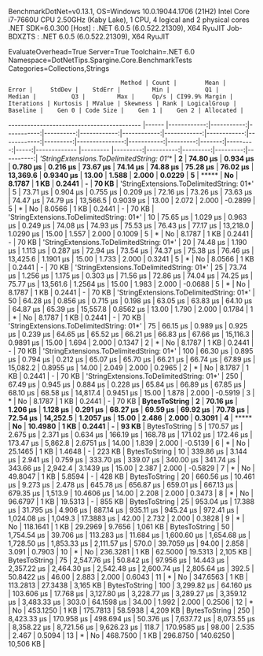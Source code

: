 
BenchmarkDotNet=v0.13.1, OS=Windows 10.0.19044.1706 (21H2)
Intel Core i7-7660U CPU 2.50GHz (Kaby Lake), 1 CPU, 4 logical and 2 physical cores
.NET SDK=6.0.300
  [Host]     : .NET 6.0.5 (6.0.522.21309), X64 RyuJIT
  Job-BDXZTS : .NET 6.0.5 (6.0.522.21309), X64 RyuJIT

EvaluateOverhead=True  Server=True  Toolchain=.NET 6.0  
Namespace=DotNetTips.Spargine.Core.BenchmarkTests  Categories=Collections,Strings  

                                    Method | Count |        Mean |      Error |     StdDev |    StdErr |         Min |          Q1 |      Median |          Q3 |         Max |     Op/s | CI99.9% Margin | Iterations | Kurtosis | MValue | Skewness | Rank | LogicalGroup | Baseline |    Gen 0 | Code Size |    Gen 1 |    Gen 2 | Allocated |
------------------------------------------ |------ |------------:|-----------:|-----------:|----------:|------------:|------------:|------------:|------------:|------------:|---------:|---------------:|-----------:|---------:|-------:|---------:|-----:|------------- |--------- |---------:|----------:|---------:|---------:|----------:|
 **'StringExtensions.ToDelimitedString: 01*'** |     **2** |    **74.80 μs** |   **0.934 μs** |   **0.780 μs** |  **0.216 μs** |    **73.67 μs** |    **74.14 μs** |    **74.88 μs** |    **75.28 μs** |    **76.02 μs** | **13,369.6** |      **0.9340 μs** |      **13.00** |    **1.588** |  **2.000** |   **0.0229** |    **5** |            ***** |       **No** |   **8.1787** |      **1 KB** |   **0.2441** |        **-** |     **70 KB** |
 'StringExtensions.ToDelimitedString: 01*' |     5 |    73.71 μs |   0.904 μs |   0.755 μs |  0.209 μs |    72.16 μs |    73.26 μs |    73.63 μs |    74.47 μs |    74.79 μs | 13,566.5 |      0.9039 μs |      13.00 |    2.072 |  2.000 |  -0.2899 |    5 |            * |       No |   8.0566 |      1 KB |   0.2441 |        - |     70 KB |
 'StringExtensions.ToDelimitedString: 01*' |    10 |    75.65 μs |   1.029 μs |   0.963 μs |  0.249 μs |    74.08 μs |    74.93 μs |    75.53 μs |    76.43 μs |    77.17 μs | 13,218.0 |      1.0290 μs |      15.00 |    1.557 |  2.000 |   0.1009 |    5 |            * |       No |   8.1787 |      1 KB |   0.2441 |        - |     70 KB |
 'StringExtensions.ToDelimitedString: 01*' |    20 |    74.48 μs |   1.190 μs |   1.113 μs |  0.287 μs |    72.94 μs |    73.54 μs |    74.37 μs |    75.38 μs |    76.46 μs | 13,425.6 |      1.1901 μs |      15.00 |    1.733 |  2.000 |   0.3241 |    5 |            * |       No |   8.0566 |      1 KB |   0.2441 |        - |     70 KB |
 'StringExtensions.ToDelimitedString: 01*' |    25 |    73.74 μs |   1.256 μs |   1.175 μs |  0.303 μs |    71.56 μs |    72.86 μs |    74.04 μs |    74.25 μs |    75.77 μs | 13,561.6 |      1.2564 μs |      15.00 |    1.983 |  2.000 |  -0.0688 |    5 |            * |       No |   8.1787 |      1 KB |   0.2441 |        - |     70 KB |
 'StringExtensions.ToDelimitedString: 01*' |    50 |    64.28 μs |   0.856 μs |   0.715 μs |  0.198 μs |    63.05 μs |    63.83 μs |    64.10 μs |    64.87 μs |    65.39 μs | 15,557.8 |      0.8562 μs |      13.00 |    1.790 |  2.000 |   0.1784 |    1 |            * |       No |   8.1787 |      1 KB |   0.2441 |        - |     70 KB |
 'StringExtensions.ToDelimitedString: 01*' |    75 |    66.15 μs |   0.989 μs |   0.925 μs |  0.239 μs |    64.65 μs |    65.52 μs |    66.21 μs |    66.83 μs |    67.66 μs | 15,116.3 |      0.9891 μs |      15.00 |    1.694 |  2.000 |   0.1347 |    2 |            * |       No |   8.1787 |      1 KB |   0.2441 |        - |     70 KB |
 'StringExtensions.ToDelimitedString: 01*' |   100 |    66.30 μs |   0.895 μs |   0.794 μs |  0.212 μs |    65.07 μs |    65.70 μs |    66.21 μs |    66.74 μs |    67.89 μs | 15,082.2 |      0.8955 μs |      14.00 |    2.049 |  2.000 |   0.2965 |    2 |            * |       No |   8.1787 |      1 KB |   0.2441 |        - |     70 KB |
 'StringExtensions.ToDelimitedString: 01*' |   250 |    67.49 μs |   0.945 μs |   0.884 μs |  0.228 μs |    65.84 μs |    66.89 μs |    67.85 μs |    68.10 μs |    68.58 μs | 14,817.4 |      0.9451 μs |      15.00 |    1.878 |  2.000 |  -0.5919 |    3 |            * |       No |   8.1787 |      1 KB |   0.2441 |        - |     70 KB |
                             **BytesToString** |     **2** |    **70.16 μs** |   **1.206 μs** |   **1.128 μs** |  **0.291 μs** |    **68.27 μs** |    **69.59 μs** |    **69.92 μs** |    **70.78 μs** |    **72.54 μs** | **14,252.5** |      **1.2057 μs** |      **15.00** |    **2.486** |  **2.000** |   **0.3091** |    **4** |            ***** |       **No** |  **10.4980** |      **1 KB** |   **0.2441** |        **-** |     **93 KB** |
                             BytesToString |     5 |   170.57 μs |   2.675 μs |   2.371 μs |  0.634 μs |   166.19 μs |   168.78 μs |   171.02 μs |   172.46 μs |   173.47 μs |  5,862.8 |      2.6751 μs |      14.00 |    1.839 |  2.000 |  -0.5139 |    6 |            * |       No |  25.1465 |      1 KB |   1.4648 |        - |    223 KB |
                             BytesToString |    10 |   339.86 μs |   3.144 μs |   2.941 μs |  0.759 μs |   333.70 μs |   339.07 μs |   340.00 μs |   341.74 μs |   343.66 μs |  2,942.4 |      3.1439 μs |      15.00 |    2.387 |  2.000 |  -0.5829 |    7 |            * |       No |  49.8047 |      1 KB |   5.8594 |        - |    428 KB |
                             BytesToString |    20 |   660.56 μs |  10.461 μs |   9.273 μs |  2.478 μs |   645.78 μs |   656.87 μs |   659.01 μs |   667.13 μs |   679.35 μs |  1,513.9 |     10.4606 μs |      14.00 |    2.208 |  2.000 |   0.3473 |    8 |            * |       No |  96.6797 |      1 KB |  19.5313 |        - |    855 KB |
                             BytesToString |    25 |   953.04 μs |  17.388 μs |  31.795 μs |  4.906 μs |   887.14 μs |   935.11 μs |   945.24 μs |   972.41 μs | 1,024.08 μs |  1,049.3 |     17.3883 μs |      42.00 |    2.732 |  2.000 |   0.3828 |    9 |            * |       No | 118.1641 |      1 KB |  29.2969 |   9.7656 |  1,061 KB |
                             BytesToString |    50 | 1,754.54 μs |  39.706 μs | 113.283 μs | 11.684 μs | 1,600.60 μs | 1,654.68 μs | 1,728.50 μs | 1,853.33 μs | 2,111.57 μs |    570.0 |     39.7059 μs |      94.00 |    2.858 |  3.091 |   0.7903 |   10 |            * |       No | 236.3281 |      1 KB |  62.5000 |  19.5313 |  2,105 KB |
                             BytesToString |    75 | 2,547.76 μs |  50.842 μs |  97.956 μs | 14.443 μs | 2,357.22 μs | 2,464.30 μs | 2,542.48 μs | 2,600.74 μs | 2,805.64 μs |    392.5 |     50.8422 μs |      46.00 |    2.883 |  2.000 |   0.6043 |   11 |            * |       No | 347.6563 |      1 KB | 113.2813 |  27.3438 |  3,165 KB |
                             BytesToString |   100 | 3,299.82 μs |  64.160 μs | 103.606 μs | 17.768 μs | 3,127.80 μs | 3,228.77 μs | 3,289.27 μs | 3,359.12 μs | 3,483.33 μs |    303.0 |     64.1598 μs |      34.00 |    1.992 |  2.000 |   0.2506 |   12 |            * |       No | 453.1250 |      1 KB | 175.7813 |  58.5938 |  4,209 KB |
                             BytesToString |   250 | 8,423.33 μs | 170.958 μs | 498.694 μs | 50.376 μs | 7,637.72 μs | 8,073.55 μs | 8,358.22 μs | 8,721.56 μs | 9,626.23 μs |    118.7 |    170.9585 μs |      98.00 |    2.535 |  2.467 |   0.5094 |   13 |            * |       No | 468.7500 |      1 KB | 296.8750 | 140.6250 | 10,506 KB |
